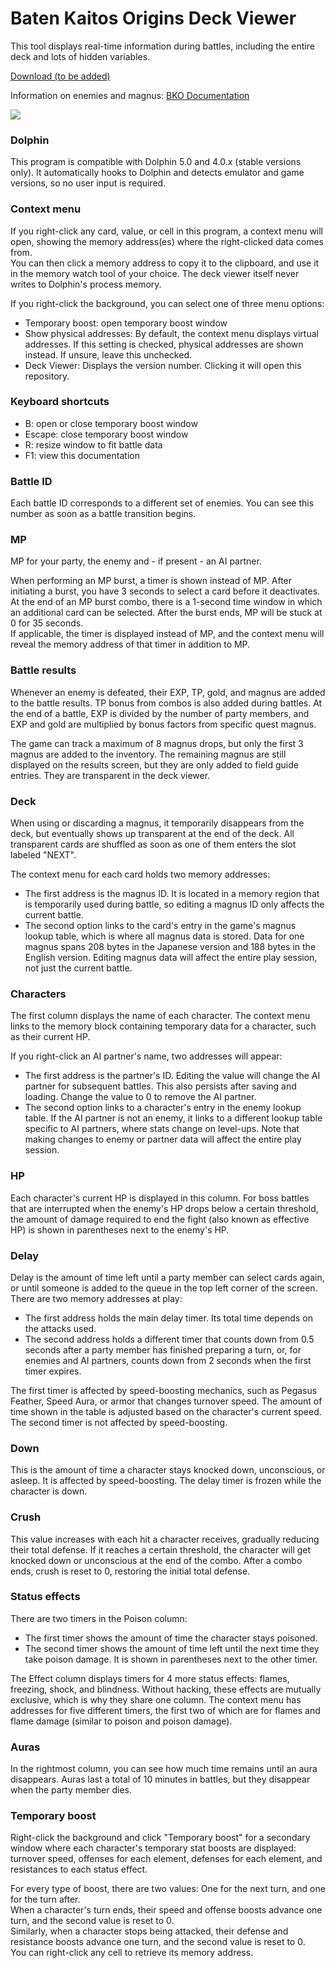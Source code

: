 # Baten Kaitos Origins Deck Viewer

This tool displays real-time information during battles, including the entire deck and lots of hidden variables.

[Download (to be added)](https://github.com/Exchord/Baten-Kaitos-Origins-Deck-Viewer/releases)

Information on enemies and magnus: [BKO Documentation](https://docs.google.com/spreadsheets/d/1wXsL9PXnyIuvRiYNgX5p6uTaVBgJhXU1CDzXNFiwLRU/view#gid=1457790647)

![](https://i.imgur.com/036RrOn.png)

### Dolphin
This program is compatible with Dolphin 5.0 and 4.0.x (stable versions only). It automatically hooks to Dolphin and detects emulator and game versions, so no user input is required.

### Context menu
If you right-click any card, value, or cell in this program, a context menu will open, showing the memory address(es) where the right-clicked data comes from.  
You can then click a memory address to copy it to the clipboard, and use it in the memory watch tool of your choice.
The deck viewer itself never writes to Dolphin's process memory.

If you right-click the background, you can select one of three menu options:
- Temporary boost: open temporary boost window
- Show physical addresses: By default, the context menu displays virtual addresses. If this setting is checked, physical addresses are shown instead. If unsure, leave this unchecked.
- Deck Viewer: Displays the version number. Clicking it will open this repository.

### Keyboard shortcuts
- B: open or close temporary boost window
- Escape: close temporary boost window
- R: resize window to fit battle data
- F1: view this documentation

### Battle ID
Each battle ID corresponds to a different set of enemies. You can see this number as soon as a battle transition begins.

### MP
MP for your party, the enemy and - if present - an AI partner.

When performing an MP burst, a timer is shown instead of MP. After initiating a burst, you have 3 seconds to select a card before it deactivates. At the end of an MP burst combo, there is a 1-second time window in which an additional card can be selected. After the burst ends, MP will be stuck at 0 for 35 seconds.  
If applicable, the timer is displayed instead of MP, and the context menu will reveal the memory address of that timer in addition to MP.

### Battle results
Whenever an enemy is defeated, their EXP, TP, gold, and magnus are added to the battle results. TP bonus from combos is also added during battles.
At the end of a battle, EXP is divided by the number of party members, and EXP and gold are multiplied by bonus factors from specific quest magnus.

The game can track a maximum of 8 magnus drops, but only the first 3 magnus are added to the inventory. The remaining magnus are still displayed on the results screen, but they are only added to field guide entries. They are transparent in the deck viewer.

### Deck
When using or discarding a magnus, it temporarily disappears from the deck, but eventually shows up transparent at the end of the deck. All transparent cards are shuffled as soon as one of them enters the slot labeled "NEXT".  

The context menu for each card holds two memory addresses:
- The first address is the magnus ID. It is located in a memory region that is temporarily used during battle, so editing a magnus ID only affects the current battle.
- The second option links to the card's entry in the game's magnus lookup table, which is where all magnus data is stored. Data for one magnus spans 208 bytes in the Japanese version and 188 bytes in the English version. Editing magnus data will affect the entire play session, not just the current battle.

### Characters
The first column displays the name of each character. The context menu links to the memory block containing temporary data for a character, such as their current HP.

If you right-click an AI partner's name, two addresses will appear:
- The first address is the partner's ID. Editing the value will change the AI partner for subsequent battles. This also persists after saving and loading. Change the value to 0 to remove the AI partner.
- The second option links to a character's entry in the enemy lookup table. If the AI partner is not an enemy, it links to a different lookup table specific to AI partners, where stats change on level-ups. Note that making changes to enemy or partner data will affect the entire play session.

### HP
Each character's current HP is displayed in this column. For boss battles that are interrupted when the enemy's HP drops below a certain threshold, the amount of damage required to end the fight (also known as effective HP) is shown in parentheses next to the enemy's HP.

### Delay
Delay is the amount of time left until a party member can select cards again, or until someone is added to the queue in the top left corner of the screen.
There are two memory addresses at play:
- The first address holds the main delay timer. Its total time depends on the attacks used.
- The second address holds a different timer that counts down from 0.5 seconds after a party member has finished preparing a turn, or, for enemies and AI partners, counts down from 2 seconds when the first timer expires.

The first timer is affected by speed-boosting mechanics, such as Pegasus Feather, Speed Aura, or armor that changes turnover speed. The amount of time shown in the table is adjusted based on the character's current speed.  
The second timer is not affected by speed-boosting.

### Down
This is the amount of time a character stays knocked down, unconscious, or asleep. It is affected by speed-boosting. The delay timer is frozen while the character is down.

### Crush
This value increases with each hit a character receives, gradually reducing their total defense. If it reaches a certain threshold, the character will get knocked down or unconscious at the end of the combo. After a combo ends, crush is reset to 0, restoring the initial total defense.

### Status effects
There are two timers in the Poison column:
- The first timer shows the amount of time the character stays poisoned.
- The second timer shows the amount of time left until the next time they take poison damage. It is shown in parentheses next to the other timer.

The Effect column displays timers for 4 more status effects: flames, freezing, shock, and blindness. Without hacking, these effects are mutually exclusive, which is why they share one column.
The context menu has addresses for five different timers, the first two of which are for flames and flame damage (similar to poison and poison damage).

### Auras
In the rightmost column, you can see how much time remains until an aura disappears. Auras last a total of 10 minutes in battles, but they disappear when the party member dies.

### Temporary boost
Right-click the background and click "Temporary boost" for a secondary window where each character's temporary stat boosts are displayed: turnover speed, offenses for each element, defenses for each element, and resistances to each status effect.

For every type of boost, there are two values: One for the next turn, and one for the turn after.  
When a character's turn ends, their speed and offense boosts advance one turn, and the second value is reset to 0.  
Similarly, when a character stops being attacked, their defense and resistance boosts advance one turn, and the second value is reset to 0.  
You can right-click any cell to retrieve its memory address.